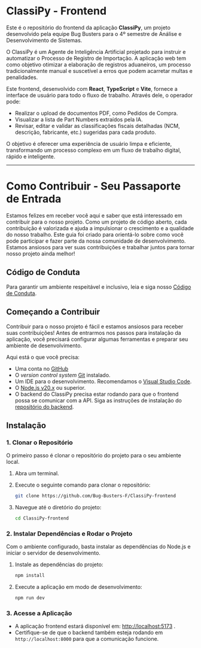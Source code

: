 # ClassiPy - Frontend

Este é o repositório do frontend da aplicação **ClassiPy**, um projeto desenvolvido pela equipe Bug Busters para o 4º semestre de Análise e Desenvolvimento de Sistemas.

O ClassiPy é um Agente de Inteligência Artificial projetado para instruir e automatizar o Processo de Registro de Importação. A aplicação web tem como objetivo otimizar a elaboração de registros aduaneiros, um processo tradicionalmente manual e suscetível a erros que podem acarretar multas e penalidades.

Este frontend, desenvolvido com **React**, **TypeScript** e **Vite**, fornece a interface de usuário para todo o fluxo de trabalho. Através dele, o operador pode:

-   Realizar o upload de documentos PDF, como Pedidos de Compra.
-   Visualizar a lista de Part Numbers extraídos pela IA.
-   Revisar, editar e validar as classificações fiscais detalhadas (NCM, descrição, fabricante, etc.) sugeridas para cada produto.

O objetivo é oferecer uma experiência de usuário limpa e eficiente, transformando um processo complexo em um fluxo de trabalho digital, rápido e inteligente.

---

# Como Contribuir - Seu Passaporte de Entrada

Estamos felizes em receber você aqui e saber que está interessado em contribuir para o nosso projeto. Como um projeto de código aberto, cada contribuição é valorizada e ajuda a impulsionar o crescimento e a qualidade do nosso trabalho. Este guia foi criado para orientá-lo sobre como você pode participar e fazer parte da nossa comunidade de desenvolvimento. Estamos ansiosos para ver suas contribuições e trabalhar juntos para tornar nosso projeto ainda melhor!

## Código de Conduta

Para garantir um ambiente respeitável e inclusivo, leia e siga nosso [Código de Conduta](./CODE_OF_CONDUCT.md).

## Começando a Contribuir

Contribuir para o nosso projeto é fácil e estamos ansiosos para receber suas contribuições! Antes de entrarmos nos passos para instalação da aplicação, você precisará configurar algumas ferramentas e preparar seu ambiente de desenvolvimento.

Aqui está o que você precisa:

-   Uma conta no [GitHub](https://github.com/)
-   O *version control system* [Git](https://git-scm.com/) instalado.
-   Um IDE para o desenvolvimento. Recomendamos o [Visual Studio Code](https://code.visualstudio.com).
-   O [Node.js v20.x](https://nodejs.org/en) ou superior.
-   O backend do ClassiPy precisa estar rodando para que o frontend possa se comunicar com a API. Siga as instruções de instalação do [repositório do backend](https://github.com/Bug-Busters-F/ClassiPy-backend).

## Instalação

### 1. Clonar o Repositório

O primeiro passo é clonar o repositório do projeto para o seu ambiente local.

1.  Abra um terminal.

2.  Execute o seguinte comando para clonar o repositório:
    ```bash
    git clone https://github.com/Bug-Busters-F/ClassiPy-frontend
    ```

3.  Navegue até o diretório do projeto:
    ```bash
    cd ClassiPy-frontend
    ```

### 2. Instalar Dependências e Rodar o Projeto

Com o ambiente configurado, basta instalar as dependências do Node.js e iniciar o servidor de desenvolvimento.

1.  Instale as dependências do projeto:
    ```sh
    npm install
    ```

2.  Execute a aplicação em modo de desenvolvimento:
    ```sh
    npm run dev
    ```

### 3. Acesse a Aplicação

-   A aplicação frontend estará disponível em: [http://localhost:5173](http://localhost:5173) .
-   Certifique-se de que o backend também esteja rodando em `http://localhost:8000` para que a comunicação funcione.